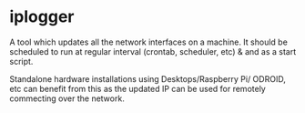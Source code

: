 iplogger
===================

A tool which updates all the network interfaces on a machine. It should be scheduled to run at regular interval (crontab, scheduler, etc) & and as a start script. 

Standalone hardware installations using Desktops/Raspberry Pi/ ODROID, etc can benefit from this as the updated IP can be used for remotely commecting over the network.
